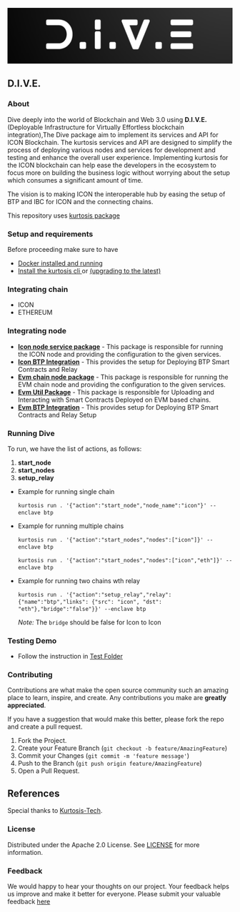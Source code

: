 ![DIVE](img/DIVE.png)

## D.I.V.E.

### About

Dive deeply into the world of Blockchain and Web 3.0 using **D.I.V.E.** (Deployable Infrastructure for Virtually Effortless blockchain integration),The Dive package aim to implement its services and API for ICON Blockchain. The kurtosis services and API are designed to simplify the process of deploying various nodes and services for development and testing and enhance the overall user experience. Implementing kurtosis for the ICON blockchain can help ease the developers in the ecosystem to focus more on building the business logic without worrying about the setup which consumes a significant amount of time.

The vision is to making ICON the interoperable hub by easing the setup of BTP and IBC for ICON and the connecting chains.

This repository uses [kurtosis package](https://docs.kurtosis.com/concepts-reference/packages)

### Setup and requirements

Before proceeding make sure to have

- [Docker installed and running](https://docs.kurtosis.com/install#i-install--start-docker)
- [Install the kurtosis cli ](https://docs.kurtosis.com/install#ii-install-the-cli) or [(upgrading to the latest)](https://docs.kurtosis.com/upgrade)

### Integrating chain

- ICON
- ETHEREUM

### Integrating node

- [**Icon node service package**](./jvm) - This package is responsible for running the ICON node and providing the configuration to the given services.
- [**Icon BTP Integration**](./jvm) - This provides the setup for Deploying BTP Smart Contracts and Relay
- [**Evm chain node package**](./evm/) - This package is responsible for running the EVM chain node and providing the configuration to the given services.
- [**Evm Util Package**](./evm/) - This package is responsible for Uploading and Interacting with Smart Contracts Deployed on EVM based chains.
- [**Evm BTP Integration**](./evm/) - This provides setup for Deploying BTP Smart Contracts and Relay Setup

### Running Dive

To run, we have the list of actions, as follows:

1. **start_node**
2. **start_nodes**
3. **setup_relay**

- Example for running single chain

  ```
  kurtosis run . '{"action":"start_node","node_name":"icon"}' --enclave btp
  ```

- Example for running multiple chains

  ```
  kurtosis run . '{"action":"start_nodes","nodes":["icon"]}' --enclave btp
  ```

  ```
  kurtosis run . '{"action":"start_nodes","nodes":["icon","eth"]}' --enclave btp
  ```

- Example for running two chains wth relay

  ```
  kurtosis run . '{"action":"setup_relay","relay":{"name":"btp","links": {"src": "icon", "dst": "eth"},"bridge":"false"}}' --enclave btp
  ```

  _Note:_ The `bridge` should be false for Icon to Icon

### Testing Demo

* Follow the instruction in [Test Folder](https://github.com/HugoByte/DIVE/tree/main/test)


### Contributing

Contributions are what make the open source community such an amazing place to learn, inspire, and create. Any contributions you make are **greatly appreciated**.

If you have a suggestion that would make this better, please fork the repo and create a pull request.

1. Fork the Project.
2. Create your Feature Branch (`git checkout -b feature/AmazingFeature`)
3. Commit your Changes (`git commit -m 'feature message'`)
4. Push to the Branch (`git push origin feature/AmazingFeature`)
5. Open a Pull Request.

## References

Special thanks to [Kurtosis-Tech](https://github.com/kurtosis-tech).

### License

Distributed under the Apache 2.0 License. See [LICENSE](./LICENSE) for more information.

### Feedback

We would happy to hear your thoughts on our project. Your feedback helps us improve and make it better for everyone. Please submit your valuable feedback [here](https://docs.google.com/forms/d/e/1FAIpQLScnesE-4IWPrFQ-W2FbRXHyQz8i_C0BVjIP_aWaxKe3myTgyw/viewform?usp=sharing)
